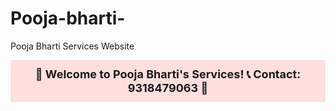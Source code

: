 # Pooja-bharti-
Pooja Bharti Services Website
<div style="background-color: #ffdede; text-align: center; padding: 12px; font-size: 18px; font-weight: bold;">
    🌟 Welcome to Pooja Bharti's Services! 📞 Contact: 9318479063 🌟
</div>
